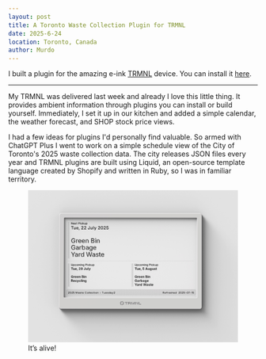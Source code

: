 ```yaml
---
layout: post
title: A Toronto Waste Collection Plugin for TRMNL
date: 2025-6-24
location: Toronto, Canada
author: Murdo
---
```


I built a plugin for the amazing e-ink [TRMNL](https://usetrmnl.com) device. You can install it [here](https://usetrmnl.com/recipes/102103). 

---

My TRMNL was delivered last week and already I love this little thing. It provides ambient information through plugins you can install or build yourself. Immediately, I set it up in our kitchen and added a simple calendar, the weather forecast, and SHOP stock price views.

I had a few ideas for plugins I'd personally find valuable. So armed with ChatGPT Plus I went to work on a simple schedule view of the City of Toronto's 2025 waste collection data. The city releases JSON files every year and TRMNL plugins are built using Liquid, an open-source template language created by Shopify and written in Ruby, so I was in familiar territory.

<figure>
  <img class="blogImage" src="/assets/blogimg/trmnl-waste.png" alt="plugin on device">
  <figcaption>It’s alive!</figcaption>
</figure>
